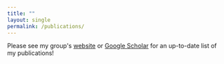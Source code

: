 ```yaml
---
title: ""
layout: single
permalink: /publications/
---
```


Please see my group's [website](https://tran.aerospace.illinois.edu) or [Google Scholar](https://scholar.google.com/citations?user=TgaPukcAAAAJ&hl=en) for an up-to-date list of my publications!